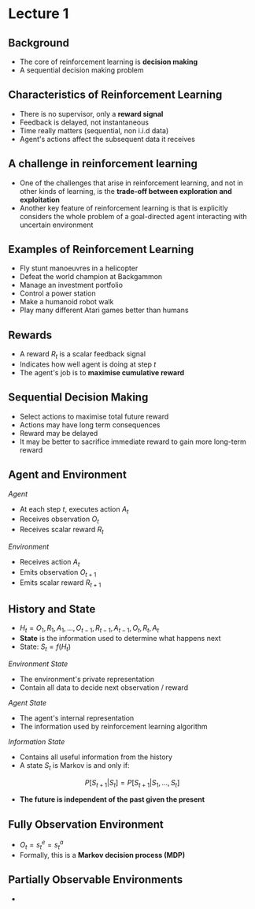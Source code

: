 # Lecture 1

## Background
- The core of reinforcement learning is **decision making**
- A sequential decision making problem

## Characteristics of Reinforcement Learning
- There is no supervisor, only a **reward signal**
- Feedback is delayed, not instantaneous
- Time really matters (sequential, non i.i.d data)
- Agent's actions affect the subsequent data it receives

## A challenge in reinforcement learning
- One of the challenges that arise in reinforcement learning, and not in other kinds of learning, is the **trade-off between exploration and exploitation**
- Another key feature of reinforcement learning is that is explicitly considers the whole problem of a goal-directed agent interacting with uncertain environment

## Examples of Reinforcement Learning
- Fly stunt manoeuvres in a helicopter
- Defeat the world champion at Backgammon
- Manage an investment portfolio
- Control a power station
- Make a humanoid robot walk
- Play many different Atari games better than humans

## Rewards
- A reward $R_t$ is a scalar feedback signal
- Indicates how well agent is doing at step $t$
- The agent's job is to **maximise cumulative reward** 

## Sequential Decision Making
- Select actions to maximise total future reward
- Actions may have long term consequences
- Reward may be delayed
- It may be better to sacrifice immediate reward to gain more long-term reward

## Agent and Environment
*Agent*
- At each step $t$, executes action $A_t$
- Receives observation $O_t$
- Receives scalar reward $R_t$

*Environment*
- Receives action $A_t$
- Emits observation $O_{t+1}$
- Emits scalar reward $R_{t+1}$

## History and State
- $H_t = O_1, R_1, A_1, ..., O_{t-1}, R_{t-1}, A_{t-1}, O_t, R_t, A_t$
- **State** is the information used to determine what happens next
- State: $S_t = f(H_t)$

*Environment State*
- The environment's private representation
- Contain all data to decide next observation / reward

*Agent State*
- The agent's internal representation
- The information used by reinforcement learning algorithm

*Information State*
- Contains all useful information from the history
- A state $S_t$ is Markov is and only if:

$$
P[S_{t+1} | S_t] = P[S_{t+1} | S_1, ..., S_t]
$$

- **The future is independent of the past given the present**

## Fully Observation Environment
- $O_t = s_t^{e} = s_t^{a}$
- Formally, this is a **Markov decision process (MDP)**

## Partially Observable Environments
- 


